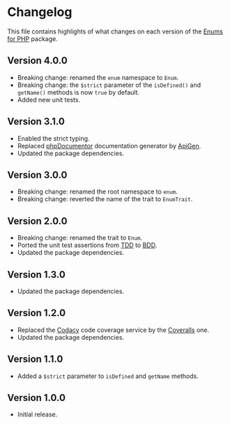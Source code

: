 # Changelog
This file contains highlights of what changes on each version of the [Enums for PHP](https://github.com/cedx/enum.php) package.

## Version 4.0.0
- Breaking change: renamed the `enum` namespace to `Enum`.
- Breaking change: the `$strict` parameter of the `isDefined()` and `getName()` methods is now `true` by default.
- Added new unit tests.

## Version 3.1.0
- Enabled the strict typing.
- Replaced [phpDocumentor](https://www.phpdoc.org) documentation generator by [ApiGen](https://github.com/ApiGen/ApiGen).
- Updated the package dependencies.

## Version 3.0.0
- Breaking change: renamed the root namespace to `enum`.
- Breaking change: reverted the name of the trait to `EnumTrait`.

## Version 2.0.0
- Breaking change: renamed the trait to `Enum`.
- Ported the unit test assertions from [TDD](https://en.wikipedia.org/wiki/Test-driven_development) to [BDD](https://en.wikipedia.org/wiki/Behavior-driven_development).
- Updated the package dependencies.

## Version 1.3.0
- Updated the package dependencies.

## Version 1.2.0
- Replaced the [Codacy](https://www.codacy.com) code coverage service by the [Coveralls](https://coveralls.io) one.
- Updated the package dependencies.

## Version 1.1.0
- Added a `$strict` parameter to `isDefined` and `getName` methods. 

## Version 1.0.0
- Initial release.
